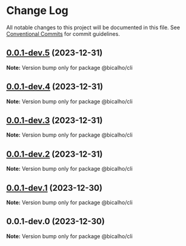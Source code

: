 # Change Log

All notable changes to this project will be documented in this file.
See [Conventional Commits](https://conventionalcommits.org) for commit guidelines.

## [0.0.1-dev.5](https://github.com/jacksonbicalho/bicalho/compare/@bicalho/cli@0.0.1-dev.4...@bicalho/cli@0.0.1-dev.5) (2023-12-31)

**Note:** Version bump only for package @bicalho/cli

## [0.0.1-dev.4](https://github.com/jacksonbicalho/bicalho/compare/@bicalho/cli@0.0.1-dev.3...@bicalho/cli@0.0.1-dev.4) (2023-12-31)

**Note:** Version bump only for package @bicalho/cli

## [0.0.1-dev.3](https://github.com/jacksonbicalho/bicalho/compare/@bicalho/cli@0.0.1-dev.2...@bicalho/cli@0.0.1-dev.3) (2023-12-31)

**Note:** Version bump only for package @bicalho/cli

## [0.0.1-dev.2](https://github.com/jacksonbicalho/bicalho/compare/@bicalho/cli@0.0.1-dev.1...@bicalho/cli@0.0.1-dev.2) (2023-12-31)

**Note:** Version bump only for package @bicalho/cli

## [0.0.1-dev.1](https://github.com/jacksonbicalho/bicalho-monorepo/compare/@bicalho/cli@0.0.1-dev.0...@bicalho/cli@0.0.1-dev.1) (2023-12-30)

**Note:** Version bump only for package @bicalho/cli

## 0.0.1-dev.0 (2023-12-30)

**Note:** Version bump only for package @bicalho/cli
